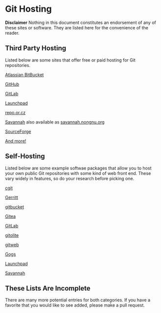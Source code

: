 # Git Hosting #

**Disclaimer** Nothing in this document constitutes an endorsement of
any of these sites or software.  They are listed here for the
convenience of the reader.

## Third Party Hosting ##

Listed below are some sites that offer free or paid hosting for Git
repositories.

[Atlassian BitBucket](https://bitbucket.org/)

[GitHub](https://github.com/)

[GitLab](https://about.gitlab.com/)

[Launchpad](https://launchpad.net/)

[repo.or.cz](https://repo.or.cz/)

[Savannah](http://savannah.gnu.org/) also available as
[savannah.nongnu.org](http://savannah.nongnu.org/)

[SourceForge](https://sourceforge.net/)

[And more!](https://duckduckgo.com/?t=ffab&q=git+hosting&ia=web)

## Self-Hosting ##

Listed below are some example softwae packages that allow you to host
your own public Git repositories with some kind of web front end.
These vary widely in features, so do your research before picking one.

[cgit](https://git.zx2c4.com/cgit/about/)

[Gerritt](https://www.gerritcodereview.com/)

[gitbucket](https://github.com/gitbucket/gitbucket)

[Gitea](https://gitea.io/en-us/)

[GitLab](https://about.gitlab.com/install/)

[gitolite](https://gitolite.com/gitolite/)

[gitweb](https://git-scm.com/docs/gitweb)

[Gogs](https://gogs.io/)

[Launchpad](https://dev.launchpad.net/)

[Savannah](http://savannah.nongnu.org/projects/administration)


## These Lists Are Incomplete ##

There are many more potential entries for both categories.  If you
have a favorite that you would like to see added, please make a pull
request.
